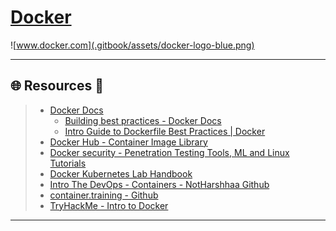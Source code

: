 # [Docker](https://www.docker.com/)



![www.docker.com](.gitbook/assets/docker-logo-blue.png)

---

## 🌐 Resources 🔗

> - [Docker Docs](https://docs.docker.com/get-started/overview/)
>   - [Building best practices - Docker Docs](https://docs.docker.com/build/building/best-practices/)
>   - [Intro Guide to Dockerfile Best Practices | Docker](https://www.docker.com/blog/intro-guide-to-dockerfile-best-practices/)
> - [Docker Hub - Container Image Library](https://hub.docker.com/)
> - [Docker security - Penetration Testing Tools, ML and Linux Tutorials](https://reconshell.com/docker-security/)
> - [Docker Kubernetes Lab Handbook](https://docker-k8s-lab.readthedocs.io/en/latest/index.html)
> - [Intro The DevOps - Containers - NotHarshhaa Github](https://github.com/NotHarshhaa/into-the-devops/blob/master/topics/containers/README.md)
> - [container.training - Github](https://github.com/jpetazzo/container.training)
> - [TryHackMe - Intro to Docker](https://tryhackme.com/r/room/introtodockerk8pdqk)

---

